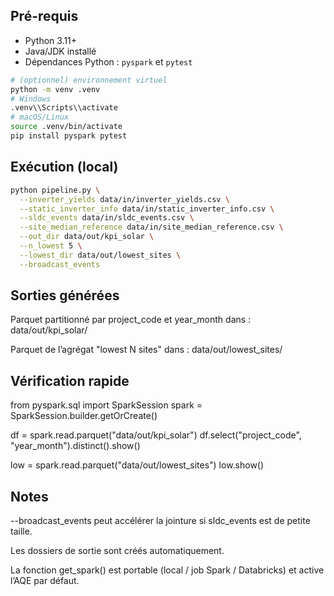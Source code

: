 ## Pré-requis
- Python 3.11+
- Java/JDK installé
- Dépendances Python : `pyspark` et `pytest`

```bash
# (optionnel) environnement virtuel
python -m venv .venv
# Windows
.venv\\Scripts\\activate
# macOS/Linux
source .venv/bin/activate
pip install pyspark pytest
```
## Exécution (local)
```bash
python pipeline.py \
  --inverter_yields data/in/inverter_yields.csv \
  --static_inverter_info data/in/static_inverter_info.csv \
  --sldc_events data/in/sldc_events.csv \
  --site_median_reference data/in/site_median_reference.csv \
  --out_dir data/out/kpi_solar \
  --n_lowest 5 \
  --lowest_dir data/out/lowest_sites \
  --broadcast_events
```
## Sorties générées

Parquet partitionné par project_code et year_month dans :
data/out/kpi_solar/

Parquet de l’agrégat "lowest N sites" dans :
data/out/lowest_sites/

## Vérification rapide
from pyspark.sql import SparkSession
spark = SparkSession.builder.getOrCreate()

df = spark.read.parquet("data/out/kpi_solar")
df.select("project_code", "year_month").distinct().show()

low = spark.read.parquet("data/out/lowest_sites")
low.show()

## Notes

--broadcast_events peut accélérer la jointure si sldc_events est de petite taille.

Les dossiers de sortie sont créés automatiquement.

La fonction get_spark() est portable (local / job Spark / Databricks) et active l’AQE par défaut.

